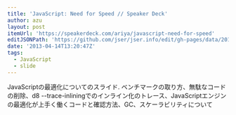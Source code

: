 ```yaml
---
title: 'JavaScript: Need for Speed // Speaker Deck'
author: azu
layout: post
itemUrl: 'https://speakerdeck.com/ariya/javascript-need-for-speed'
editJSONPath: 'https://github.com/jser/jser.info/edit/gh-pages/data/2013/04/index.json'
date: '2013-04-14T13:20:47Z'
tags:
  - JavaScript
  - slide
---
```

JavaScriptの最適化についてのスライド.
ベンチマークの取り方、無駄なコードの削除、d8 --trace-inliningでのインライン化のトレース、JavaScriptエンジンの最適化が上手く働くコードと確認方法、GC、スケーラビリティについて
